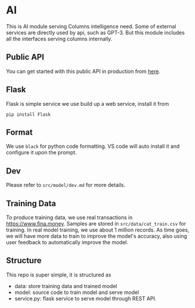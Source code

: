 # AI

This is AI module serving Columns intelligence need. Some of external services are directly used by api, such as GPT-3.
But this module includes all the interfaces serving columns internally.

## Public API
You can get started with this public API in production from [here](https://app.fina.money/doc/vAmbM52OaDgRal?ref=github).

## Flask
Flask is simple service we use build up a web service, install it from
```
pip install Flask
```

## Format
We use `black` for python code formatting. VS code will auto install it and configure it upon the prompt.

## Dev
Please refer to `src/model/dev.md` for more details.

## Training Data
To produce training data, we use real transactions in https://www.fina.money. Samples are stored in `src/data/cat_train.csv` for training.
In real model training, we use about 1 million records.
As time goes, we will have more data to train to improve the model's accuracy, also using user feedback to automatically improve the model.

## Structure
This repo is super simple, it is structured as
- data: store training data and trained model
- model: source code to train model and serve model
- service.py: flask service to serve model through REST API.

